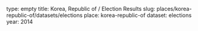 type: empty
title: Korea, Republic of / Election Results
slug: places/korea-republic-of/datasets/elections
place: korea-republic-of
dataset: elections
year: 2014
